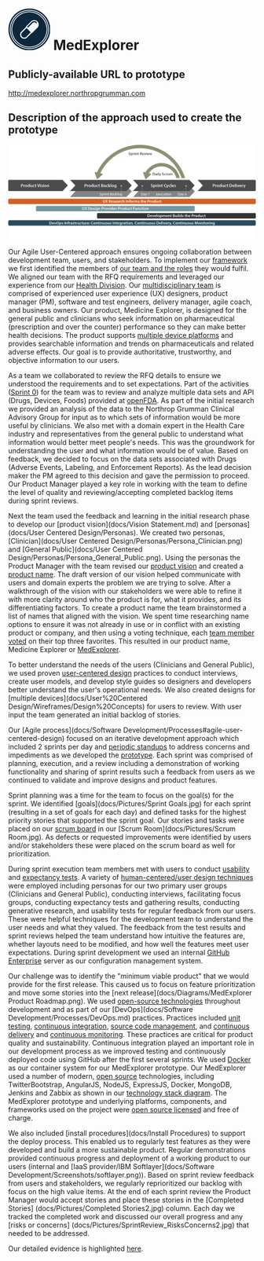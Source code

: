 # ![MedExplorer](docs/Diagrams/icon_logo_medex_banner.png) MedExplorer

## Publicly-available URL to prototype
http://medexplorer.northropgrumman.com

## Description of the approach used to create the prototype
![Agile User Centered Approach](docs/Diagrams/Agile%20User%20Centered%20Approach.png)

Our Agile User-Centered approach ensures ongoing collaboration between development team, users, and stakeholders. To implement our [framework](docs/Software%20Development/Processes/Readme.md) we first identified the members of [our team and the roles](docs/MedExplorer%20Development%20Team.md) they would fulfil. We aligned our team with the RFQ requirements and leveraged our experience from our [Health Division](http://www.northropgrumman.com/Capabilities/HealthIT/Pages/default.aspx). Our [multidisciplinary team](docs/Pictures/MedExplorer_Team.jpg) is comprised of experienced user experience (UX) designers, product manager (PM), software and test engineers, delivery manager, agile coach, and business owners. Our product, Medicine Explorer, is designed for the general public and clinicians who seek information on pharmaceutical (prescription and over the counter) performance so they can make better health decisions. The product supports [multiple device platforms](docs/Software%20Development/Platform%20Support.md) and provides searchable information and trends on pharmaceuticals and related adverse effects. Our goal is to provide authoritative, trustworthy, and objective information to our users.

As a team we collaborated to review the RFQ details to ensure we understood the requirements and to set expectations. Part of the activities ([Sprint 0](docs/Pictures/Sprint0activities.jpg)) for the team was to review and analyze multiple data sets and API (Drugs, Devices, Foods) provided at [openFDA](http://open.FDA.gov). As part of the initial research we provided an analysis of the data to the Northrop Grumman Clinical Advisory Group for input as to which sets of information would be more useful by clinicians. We also met with a domain expert in the Health Care industry and representatives from the general public to understand what information would better meet people's needs. This was the groundwork for understanding the user and what information would be of value. Based on feedback, we decided to focus on the data sets associated with Drugs (Adverse Events, Labeling, and Enforcement Reports). As the lead decision maker the PM agreed to this decision and gave the permission to proceed. Our Product Manager played a key role in working with the team to define the level of quality and reviewing/accepting completed backlog items during sprint reviews.

Next the team used the feedback and learning in the initial research phase to develop our [product vision](docs/Vision Statement.md) and [personas](docs/User Centered Design/Personas). We created two personas, [Clinician](docs/User Centered Design/Personas/Persona_Clinician.png) and [General Public](docs/User Centered Design/Personas/Persona_General_Public.png). Using the personas the Product Manager with the team revised our [product vision](docs/Vision%20Statement.md) and created a [product name](docs/Pictures/Product%20Name%20Brainstorming.jpg). The draft version of our vision helped communicate with users and domain experts the problem we are trying to solve. After a walkthrough of the vision with our stakeholders we were able to refine it with more clarity around who the product is for, what it provides, and its differentiating factors. To create a product name the team brainstormed a list of names that aligned with the vision. We spent time researching name options to ensure it was not already in use or in conflict with an existing product or company, and then using a voting technique, each [team member voted](docs/Pictures/DotVoting.jpg) on their top three favorites. This resulted in our product name, Medicine Explorer or [MedExplorer](http://MedExplorer.northropgrumman.com).

To better understand the needs of the users (Clinicians and General Public), we used proven [user-centered design](docs/User%20Centered%20Design/Readme.md) practices to conduct interviews, create user models, and develop style guides so designers and developers better understand the user's operational needs. We also created designs for [multiple devices](docs/User%20Centered Design/Wireframes/Design%20Concepts) for users to review. With user input the team generated an initial backlog of stories.

Our [Agile process](docs/Software Development/Processes#agile-user-centered-design) focused on an iterative development approach which included 2 sprints per day and [periodic standups](docs/Pictures/Morning%20Standup.jpg) to address concerns and impediments as we developed the [prototype](http://medexplorer.northropgrumman.com). Each sprint was comprised of planning, execution, and a review including a demonstration of working functionality and sharing of sprint results such a feedback from users as we continued to validate and improve designs and product features.

Sprint planning was a time for the team to focus on the goal(s) for the sprint. We identified [goals](docs/Pictures/Sprint Goals.jpg) for each sprint (resulting in a set of goals for each day) and defined tasks for the highest priority stories that supported the sprint goal. Our stories and tasks were placed on our [scrum board](docs/Pictures/Updated%20Task%20Board.jpg) in our [Scrum Room](docs/Pictures/Scrum Room.jpg). As defects or requested improvements were identified by users and/or stakeholders these were placed on the scrum board as well for prioritization.

During sprint execution team members met with users to conduct [usability](docs/User%20Centered%20Design/Research%20Findings/Focus_Group.pdf) and [expectancy tests](docs/User%20Centered%20Design/Research%20Findings/Expectancy_Tests.pdf). A variety of [human-centered/user design techniques](docs/User%20Centered%20Design/Readme.md) were employed including personas for our two primary user groups (Clinicians and General Public), conducting interviews, facilitating focus groups, conducting expectancy tests and gathering results, conducting generative research, and usability tests for regular feedback from our users. These were helpful techniques for the development team to understand the user needs and what they valued. The feedback from the test results and sprint reviews helped the team understand how intuitive the features are, whether layouts need to be modified, and how well the features meet user expectations. During sprint development we used an internal [GitHub Enterprise](docs/Software%20Development/Processes/DevOps.md#source-code-management) server as our configuration management system.  

Our challenge was to identify the "minimum viable product" that we would provide for the first release. This caused us to focus on feature prioritization and move some stories into the [next release](docs/Diagrams/MedExplorer Product Roadmap.png).  We used [open-source technologies](License.md) throughout development and as part of our [DevOps](docs/Software Development/Processes/DevOps.md) practices. Practices included [unit testing](docs/Software%20Development/Processes/DevOps.md#unit-testing-and-automated-test), [continuous integration](docs/Software%20Development/Processes/DevOps.md#continuous-integration), [source code management](docs/Software%20Development/Processes/DevOps.md#source-code-management), and [continuous delivery](docs/Software%20Development/Processes/DevOps.md#continuous-deliverydeployment) and [continuous monitoring](docs/Software%20Development/Processes/DevOps.md#continuous-monitoring). These practices are critical for product quality and sustainability. Continuous integration played an important role in our development process as we improved testing and continuously deployed code using GitHub after the first several sprints.  We used [Docker](docs/Software%20Development/Processes/DevOps.md#continuous-deliverydeployment) as our container system for our MedExplorer prototype.  Our MedExplorer used a number of modern, [open source](/License.md#open-source-third-party-software-licenses) technologies, including TwitterBootstrap, AngularJS, NodeJS, ExpressJS, Docker, MongoDB, Jenkins and Zabbix as shown in our [technology stack diagram](docs/Diagrams/MedExplorer_TechnologyStack.png). The MedExplorer prototype and underlying platforms, components, and frameworks used on the project were [open source licensed](License.md) and free of charge.

We also included [install procedures](docs/Install Procedures) to support the deploy process. This enabled us to regularly test features as they were developed and build a more sustainable product. Regular demonstrations provided continuous progress and deployment of a working product to our users (internal and [IaaS provider/IBM Softlayer](docs/Software Development/Screenshots/softlayer.png)). Based on sprint review feedback from users and stakeholders, we regularly reprioritized our backlog with focus on the high value items. At the end of each sprint review the Product Manager would accept stories and place these stories in the [Completed Stories] (docs/Pictures/Completed Stories2.jpg) column. Each day we tracked the completed work and discussed our overall progress and any [risks or concerns] (docs/Pictures/SprintReview_RisksConcerns2.jpg) that needed to be addressed.

Our detailed evidence is highlighted [here](docs/Evidence/Readme.md).


